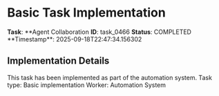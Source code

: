 # Basic Task Implementation

**Task**: **Agent Collaboration
**ID**: task_0466
**Status**: COMPLETED
**Timestamp\*\*: 2025-09-18T22:47:34.156302

## Implementation Details

This task has been implemented as part of the automation system.
Task type: Basic implementation
Worker: Automation System
